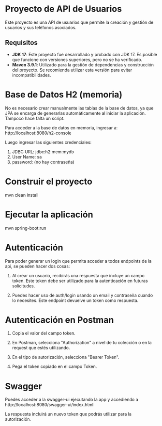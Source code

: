 # Proyecto de API de Usuarios

Este proyecto es una API de usuarios que permite la creación y gestión de usuarios y sus teléfonos asociados.

## Requisitos

- **JDK 17**: Este proyecto fue desarrollado y probado con JDK 17. Es posible que funcione con versiones superiores, pero no se ha verificado.
- **Maven 3.9.1**: Utilizado para la gestión de dependencias y construcción del proyecto. Se recomienda utilizar esta versión para evitar incompatibilidades.

# Base de Datos H2 (memoria)

No es necesario crear manualmente las tablas de la base de datos, ya que JPA se encarga de generarlas automáticamente al iniciar la aplicación. Tampoco hace falta un script.

Para acceder a la base de datos en memoria, ingresar a: http://localhost:8080/h2-console

Luego ingresar las siguientes credenciales:

1. JDBC URL:	jdbc:h2:mem:mydb
2. User Name:	sa
3. password: (no hay contraseña)

# Construir el proyecto

mvn clean install

# Ejecutar la aplicación

mvn spring-boot:run

# Autenticación

Para poder generar un login que permita acceder a todos endpoints de la api, se pueden hacer dos cosas:

1. Al crear un usuario, recibirás una respuesta que incluye un campo token. Este token debe ser utilizado para la autenticación en futuras solicitudes.

2. Puedes hacer uso de auth/login usando un email y contraseña cuando lo necesites. Este endpoint devuelve un token como respuesta. 

# Autenticación en Postman

1. Copia el valor del campo token.

2. En Postman, selecciona "Authorization" a nivel de tu colección o en la request que estés utilizando.

3. En el tipo de autorización, selecciona "Bearer Token".

4. Pega el token copiado en el campo Token.

# Swagger

Puedes acceder a la swagger-ui ejecutando la app y accediendo a http://localhost:8080/swagger-ui/index.html

La respuesta incluirá un nuevo token que podrás utilizar para la autorización.
